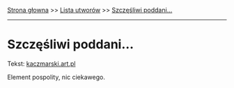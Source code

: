 [Strona głowna](../index.md) >> [Lista utworów](../list.md) >> [Szczęśliwi poddani…](576.md)

---

# Szczęśliwi poddani…

Tekst: [kaczmarski.art.pl](https://www.kaczmarski.art.pl/tworczosc/wiersze/szczesliwi-poddani/)

Element pospolity, nic ciekawego.